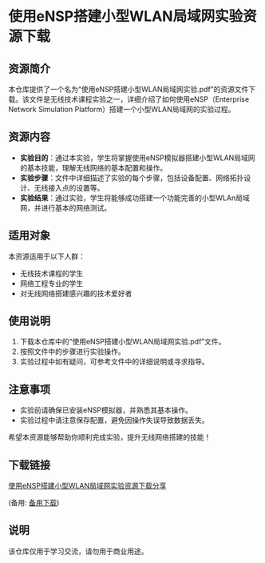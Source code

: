 # 使用eNSP搭建小型WLAN局域网实验资源下载

## 资源简介

本仓库提供了一个名为“使用eNSP搭建小型WLAN局域网实验.pdf”的资源文件下载。该文件是无线技术课程实验之一，详细介绍了如何使用eNSP（Enterprise Network Simulation Platform）搭建一个小型WLAN局域网的实验过程。

## 资源内容

- **实验目的**：通过本实验，学生将掌握使用eNSP模拟器搭建小型WLAN局域网的基本技能，理解无线网络的基本配置和操作。
- **实验步骤**：文件中详细描述了实验的每个步骤，包括设备配置、网络拓扑设计、无线接入点的设置等。
- **实验结果**：通过实验，学生将能够成功搭建一个功能完善的小型WLAn局域网，并进行基本的网络测试。

## 适用对象

本资源适用于以下人群：

- 无线技术课程的学生
- 网络工程专业的学生
- 对无线网络搭建感兴趣的技术爱好者

## 使用说明

1. 下载本仓库中的“使用eNSP搭建小型WLAN局域网实验.pdf”文件。
2. 按照文件中的步骤进行实验操作。
3. 实验过程中如有疑问，可参考文件中的详细说明或寻求指导。

## 注意事项

- 实验前请确保已安装eNSP模拟器，并熟悉其基本操作。
- 实验过程中请注意保存配置，避免因操作失误导致数据丢失。

希望本资源能够帮助你顺利完成实验，提升无线网络搭建的技能！

## 下载链接
[使用eNSP搭建小型WLAN局域网实验资源下载分享](https://pan.quark.cn/s/8d7ba4c3e0b3) 

(备用: [备用下载](https://pan.baidu.com/s/1JczbwUUpgJ_SobyTod8Bew?pwd=1234))

## 说明

该仓库仅用于学习交流，请勿用于商业用途。
